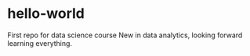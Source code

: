 # hello-world
First repo for data science course
New in data analytics, looking forward learning everything.
